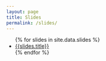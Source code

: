 ```yaml
---
layout: page
title: Slides
permalink: /slides/
---
```


<ul id="archive">
{% for slides in site.data.slides %}
      <li class="archiveposturl">
        <span>
            <a href="../slides/{{slides.filename}}.pdf">{{slides.title}}</a>
            <strong style="font-size:100%; font-family: 'Titillium Web', sans-serif; float:right">
            <a href="../slides/{{slides.filename}}.pdf"><i class="fas fa-file-pdf"></i></a>
            </strong>
        </span>
      </li>
{% endfor %}
</ul>